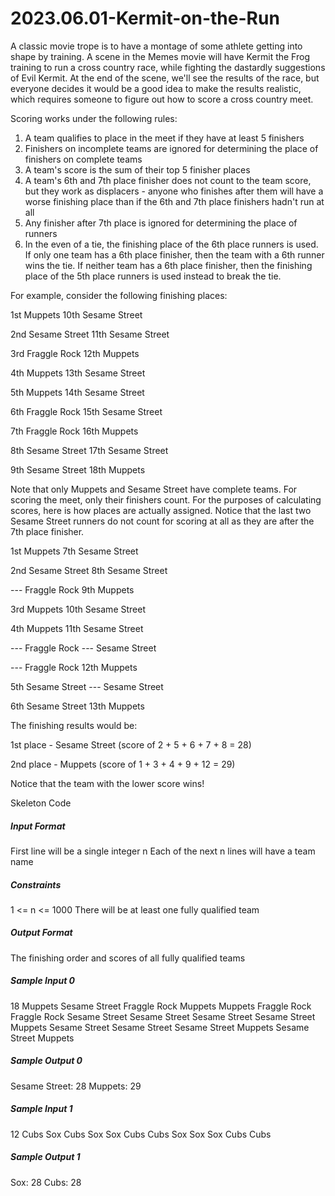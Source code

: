 # 2023.06.01-Kermit-on-the-Run
A classic movie trope is to have a montage of some athlete getting into shape by training. A scene in the Memes movie will have Kermit the Frog training to run a cross country race, while fighting the dastardly suggestions of Evil Kermit. At the end of the scene, we'll see the results of the race, but everyone decides it would be a good idea to make the results realistic, which requires someone to figure out how to score a cross country meet.

Scoring works under the following rules:

1. A team qualifies to place in the meet if they have at least 5 finishers
2. Finishers on incomplete teams are ignored for determining the place of finishers on complete teams
3. A team's score is the sum of their top 5 finisher places
4. A team's 6th and 7th place finisher does not count to the team score, but they work as displacers - anyone who finishes after them will have a worse finishing place than if the 6th and 7th place finishers hadn't run at all
5. Any finisher after 7th place is ignored for determining the place of runners
6. In the even of a tie, the finishing place of the 6th place runners is used. If only one team has a 6th place finisher, then the team with a 6th runner wins the tie. If neither team has a 6th place finisher, then the finishing place of the 5th place runners is used instead to break the tie.

For example, consider the following finishing places:

1st Muppets            10th Sesame Street

2nd Sesame Street      11th Sesame Street

3rd Fraggle Rock       12th Muppets

4th Muppets            13th Sesame Street

5th Muppets            14th Sesame Street

6th Fraggle Rock       15th Sesame Street

7th Fraggle Rock       16th Muppets

8th Sesame Street      17th Sesame Street

9th Sesame Street      18th Muppets

Note that only Muppets and Sesame Street have complete teams. For scoring the meet, only their finishers count. For the purposes of calculating scores, here is how places are actually assigned. Notice that the last two Sesame Street runners do not count for scoring at all as they are after the 7th place finisher.

1st Muppets            7th  Sesame Street

2nd Sesame Street      8th  Sesame Street

--- Fraggle Rock       9th  Muppets

3rd Muppets            10th Sesame Street

4th Muppets            11th Sesame Street

--- Fraggle Rock       ---  Sesame Street

--- Fraggle Rock       12th Muppets

5th Sesame Street      ---  Sesame Street

6th Sesame Street      13th Muppets


The finishing results would be:

1st place - Sesame Street (score of 2 + 5 + 6 + 7 + 8 = 28)

2nd place - Muppets (score of 1 + 3 + 4 + 9 + 12 = 29)

Notice that the team with the lower score wins!

Skeleton Code

##### Input Format
First line will be a single integer n Each of the next n lines will have a team name

##### Constraints
1 <= n <= 1000 There will be at least one fully qualified team

##### Output Format
The finishing order and scores of all fully qualified teams

##### Sample Input 0
18
Muppets
Sesame Street
Fraggle Rock
Muppets
Muppets
Fraggle Rock
Fraggle Rock
Sesame Street
Sesame Street
Sesame Street
Sesame Street
Muppets
Sesame Street
Sesame Street
Sesame Street
Muppets
Sesame Street
Muppets

##### Sample Output 0
Sesame Street: 28
Muppets: 29

##### Sample Input 1
12
Cubs
Sox
Cubs
Sox
Sox
Cubs
Cubs
Sox
Sox
Sox
Cubs
Cubs

##### Sample Output 1
Sox: 28
Cubs: 28
